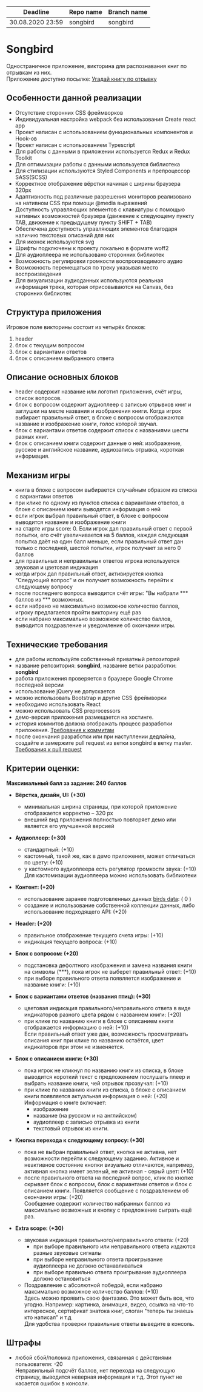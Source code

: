 | Deadline         |Repo name    | Branch name |
| ---------------- | ----------- | ----------- |
| 30.08.2020 23:59 | songbird    | songbird    |


# Songbird
Одностраничное приложение, викторина для распознавания книг по отрывкам из них.<br />
Приложение доступно посылке: [Угадай книгу по отрывку](https://dima-dim-songbird.onsoft24.com/)

## Особенности данной реализации
+ Отсутствие сторонних CSS фреймворков
+ Индивидуальная настройка webpack без использования Сreate react app
+ Проект написан с использованием функциональных компонентов и Hook-ов
+ Проект написан с использованием Typescript
+ Для работы с данными в приложении используется Redux и Redux Toolkit
+ Для оптимизации работы с данными используется библиотека 
+ Для стилизации используются Styled Components и препроцессор SASS(SCSS)
+ Корректное отображение вёрстки начиная с ширины браузера 320px
+ Адаптивность под различные разрешения мониторов реализовано на нативном CSS при помощи @media выражений
+ Доступность управляющих элементов с клавиатуры с помощью нативных возможностей браузера (движение к следующему пункту TAB, движение к предыдущему пункту SHIFT + TAB)
+ Обеспечена доступность управляющих элементов благодаря наличию текстовых описаний для них
+ Для иконок используются svg
+ Шрифты подключены к проекту локально в формате woff2
+ Для аудиоплеера не использовано сторонних библиотек
+ Возможность регулировки громкости воспроизводимого аудио
+ Возможность перемещаться по треку указывая место воспроизведения
+ Для визуализации аудиоданных используются реальная информация трека, которая отрисовываются на Canvas, без сторонних библиотек

## Структура приложения

Игровое поле викторины состоит из четырёх блоков: 
1. header
2. блок с текущим вопросом
3. блок с вариантами ответов
4. блок с описанием выбранного ответа

## Описание основных блоков

- header содержит название или логотип приложения, счёт игры, список вопросов.  
- блок с вопросом содержит аудиоплеер с записью отрывков книг и заглушки на месте названия и изображения книги. Когда игрок выбирает правильный ответ, в блоке с вопросом отображаются название и изображение книги, голос которой звучал.  
- блок с вариантами ответов содержит список с названиями шести разных книг.  
- блок с описанием книги содержит данные о ней: изображение, русское и английское название, аудиозапись отрывка, короткая информация.

## Механизм игры

- книга в блоке с вопросом выбирается случайным образом из списка с вариантами ответов
- при клике по одному из пунктов списка с вариантами ответов, в блоке с описанием книги выводятся информация о ней
- если игрок выбрал правильный ответ, в блоке с вопросом выводится название и изображение книги
- на старте игры score: 0. Если игрок дал правильный ответ с первой попытки, его счёт увеличивается на 5 баллов, каждая следующая попытка даёт на один балл меньше, если правильный ответ дан только с последней, шестой попытки, игрок получает за него 0 баллов
- для правильных и неправильных ответов игрока используется звуковая и цветовая индикация
- когда игрок дал правильный ответ, активируется кнопка "Следующий вопрос" и он получает возможность перейти к следующему вопросу
- после последнего вопроса выводится счёт игры: "Вы набрали *** баллов из *** возможных. 
- если набрано не максимально возможное количество баллов, игроку предлагается пройти викторину ещё раз
- если набрано максимально возможное количество баллов, выводится поздравление и уведомление об окончании игры.

## Технические требования
- для работы используйте собственный приватный репозиторий
- название репозитория: **songbird**, название ветки разработки: **songbird**
- работа приложения проверяется в браузере Google Chrome последней версии
- использование jQuery не допускается
- можно использовать Bootstrap и другие CSS фреймворки
- необходимо использовать React 
- можно использовать CSS preprocessors
- демо-версия приложения размещается на хостинге.
- история коммитов должна отображать процесс разработки приложения. [Требования к коммитам](https://docs.rs.school/#/git-convention)
- после окончания разработки или при наступлении дедлайна, создайте и замержите pull request из ветки songbird в ветку master. [Требования к pull request](https://docs.rs.school/#/stage2?id=Требования-к-pull-request-pr)

## Критерии оценки:
**Максимальный балл за задание: 240 баллов**  

- **Вёрстка, дизайн, UI: (+30)**
  - минимальная ширина страницы, при которой приложение отображается корректно – 320 рх
  - внешний вид приложения полностью повторяет демо или является его улучшенной версией
  
- **Аудиоплеер: (+30)**
  - стандартный: (+10)
  - кастомный, такой же, как в демо приложения, может отличаться по цвету: (+10) 
  - у кастомного аудиоплеера есть регулятор громкости звука: (+10)    
    Для кастомизации аудиоплеера можно использовать библиотеки

- **Контент: (+20)**
  - использование заранее подготовленных данных [birds data](./songbird/birds.js): ( 0 )
  - создание и использование собственной коллекции данных, либо использование подходящего API: (+20)

- **Header: (+20)**
  - правильное отображение текущего счета игры: (+10)
  - индикация текущего вопроса: (+10)
  
- **Блок с вопросом: (+20)**
  - подстановка дефолтного изображения и замена названия книги на символы (\*\*\*), пока игрок не выберет правильный ответ: (+10)
  - при выборе правильного ответа появляется изображение и название книги: (+10)

- **Блок с вариантами ответов (названия птиц): (+30)**
  - цветовая индикация правильного/неправильного ответа в виде индикаторов разного цвета рядом с названием книги: (+20)
  - при клике по названию книги в блоке с описанием книги отображается информацию о ней: (+10)   
  Если правильный ответ уже дан, возможность просматривать описания книг при клике по названию остаётся, цвет индикаторов при этом не изменяется.

- **Блок с описанием книги: (+30)**
  - пока игрок не кликнул по названию книги из списка, в блоке выводится короткий текст с предложением послушать плеер и выбрать название книги, чей отрывок прозвучал: (+10)
  - при клике по названию книги из списка, в блоке с описанием книги появляется актуальная информация о ней: (+20)  
  Информация о книге включает:
    - изображение
    - название (на русском и на английском)
    - аудиоплеер с записью отрывка из книги
    - текстовый отрывок из книги.
    
- **Кнопка перехода к следующему вопросу: (+30)**
  - пока не выбран правильный ответ, кнопка не активна, нет возможности перейти к следующему заданию. Активное и неактивное состояние кнопки визуально отличаются, например, активная кнопка имеет зеленый, не активная - серый цвет: (+10)
  - после правильного ответа на последний вопрос, клик по кнопке скрывает блок с вопросом, блок с вариантами ответов и блок с описанием книги. Появляется сообщение с поздравлением об окончании игры: (+20)  
  Сообщение содержит количество набранных баллов из максимально возможных и кнопку с предложение сыграть ещё раз. 
  
- **Extra scope: (+30)**
  - звуковая индикация правильного/неправильного ответа: (+20)  
    - при выборе правильного или неправильного ответа издаются разные звуковые сигналы
    - при выборе неправильного ответа проигрывание аудиоплеера не должно останавливаться
    - при выборе правильно ответа проигрывание аудиоплеера должно остановиться
  - Поздравление с абсолютной победой, если набрано максимально возможное количество баллов: (+10)  
  Здесь можно проявить свою фантазию. Это может быть все, что угодно. Например:  картинка, анимация, видео, ссылка на что-то интересное, сертификат знатока книг, слоган "теперь ты знаешь кто написал" и т.д  
  Для удобства проверки правильные ответы выведите в консоль.

## Штрафы
- любой сбой/поломка приложения, связанная с действиями пользователя: -20  
  Неправильный подсчёт баллов, нет перехода на следующую страницу, выводится неверная информация и т.д. Этот пункт не касается ошибок в консоли.
